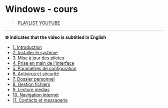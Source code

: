 # Windows - cours

> [PLAYLIST YOUTUBE](https://www.youtube.com/playlist?list=PLrSOXFDHBtfFl6k7dLGdm3vrqYufjpwBw)

---

**🌐 indicates that the video is subtitled in English**

+ [1. Introduction](https://www.youtube.com/watch?v=llfX-7RNwDM)
+ [2. Installer le système](https://www.youtube.com/watch?v=kKoOjrNzhtQ)
+ [3. Mise à jour des pilotes](https://www.youtube.com/watch?v=1svnME_vEao)
+ [4. Prise en main de l'interface](https://www.youtube.com/watch?v=y7a521VyWQ4)
+ [5. Paramètres de configuration](https://www.youtube.com/watch?v=c88NIKuGVCIs)
+ [6. Antivirus et sécurité](https://www.youtube.com/watch?v=9nvNGk-JA0A)
+ [7. Dossier personnel](https://www.youtube.com/watch?v=z_AMq3vB--M)
+ [8. Gestion fichiers](https://www.youtube.com/watch?v=crdv_xEBnAI)
+ [9. Lecture médias](https://www.youtube.com/watch?v=-q2eSc_mtx8)
+ [10. Navigation internet](https://www.youtube.com/watch?v=qGEfu-gokrM)
+ [11. Contacts et messagerie](#)

